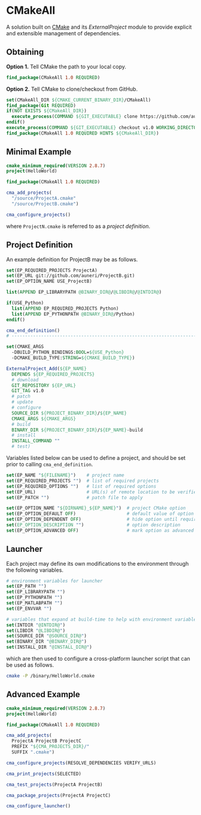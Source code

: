 # CMakeAll
A solution built on [CMake](http://cmake.org/) and its *ExternalProject* module to provide explicit and extensible management of dependencies.


## Obtaining
**Option 1.** Tell CMake the path to your local copy.

```cmake
find_package(CMakeAll 1.0 REQUIRED)
```

**Option 2.** Tell CMake to clone/checkout from GitHub.

```cmake
set(CMakeAll_DIR ${CMAKE_CURRENT_BINARY_DIR}/CMakeAll)
find_package(Git REQUIRED)
if(NOT EXISTS ${CMakeAll_DIR})
  execute_process(COMMAND ${GIT_EXECUTABLE} clone https://github.com/auneri/CMakeAll.git ${CMakeAll_DIR})
endif()
execute_process(COMMAND ${GIT_EXECUTABLE} checkout v1.0 WORKING_DIRECTORY ${CMakeAll_DIR})
find_package(CMakeAll 1.0 REQUIRED HINTS ${CMakeAll_DIR})
```


## Minimal Example

```cmake
cmake_minimum_required(VERSION 2.8.7)
project(HelloWorld)

find_package(CMakeAll 1.0 REQUIRED)

cma_add_projects(
  "/source/ProjectA.cmake"
  "/source/ProjectB.cmake")

cma_configure_projects()
```
where `ProjectN.cmake` is referred to as a *project definition*.


## Project Definition

An example definition for ProjectB may be as follows.

```cmake
set(EP_REQUIRED_PROJECTS ProjectA)
set(EP_URL git://github.com/auneri/ProjectB.git)
set(EP_OPTION_NAME USE_ProjectB)

list(APPEND EP_LIBRARYPATH @BINARY_DIR@/@LIBDIR@/@INTDIR@)

if(USE_Python)
  list(APPEND EP_REQUIRED_PROJECTS Python)
  list(APPEND EP_PYTHONPATH @BINARY_DIR@/Python)
endif()

cma_end_definition()
# -----------------------------------------------------------------------------

set(CMAKE_ARGS
  -DBUILD_PYTHON_BINDINGS:BOOL=${USE_Python}
  -DCMAKE_BUILD_TYPE:STRING=${CMAKE_BUILD_TYPE})

ExternalProject_Add(${EP_NAME}
  DEPENDS ${EP_REQUIRED_PROJECTS}
  # download
  GIT_REPOSITORY ${EP_URL}
  GIT_TAG v1.0
  # patch
  # update
  # configure
  SOURCE_DIR ${PROJECT_BINARY_DIR}/${EP_NAME}
  CMAKE_ARGS ${CMAKE_ARGS}
  # build
  BINARY_DIR ${PROJECT_BINARY_DIR}/${EP_NAME}-build
  # install
  INSTALL_COMMAND ""
  # test)
```

Variables listed below can be used to define a project, and should be set prior to calling `cma_end_definition`.

```cmake
set(EP_NAME "${FILENAME}")    # project name
set(EP_REQUIRED_PROJECTS "")  # list of required projects
set(EP_REQUIRED_OPTIONS "")   # list of required options
set(EP_URL)                   # URL(s) of remote location to be verified
set(EP_PATCH "")              # patch file to apply

set(EP_OPTION_NAME "${DIRNAME}_${EP_NAME}")  # project CMake option
set(EP_OPTION_DEFAULT OFF)                   # default value of option
set(EP_OPTION_DEPENDENT OFF)                 # hide option until requirements are met
set(EP_OPTION_DESCRIPTION "")                # option description
set(EP_OPTION_ADVANCED OFF)                  # mark option as advanced
```


## Launcher

Each project may define its own modifications to the environment through the following variables.

```cmake
# environment variables for launcher
set(EP_PATH "")
set(EP_LIBRARYPATH "")
set(EP_PYTHONPATH "")
set(EP_MATLABPATH "")
set(EP_ENVVAR "")

# variables that expand at build-time to help with environment variable
set(INTDIR "@INTDIR@")
set(LIBDIR "@LIBDIR@")
set(SOURCE_DIR "@SOURCE_DIR@")
set(BINARY_DIR "@BINARY_DIR@")
set(INSTALL_DIR "@INSTALL_DIR@")
```

which are then used to configure a cross-platform launcher script that can be used as follows.

```bash
cmake -P /binary/HelloWorld.cmake
```


## Advanced Example

```cmake
cmake_minimum_required(VERSION 2.8.7)
project(HelloWorld)

find_package(CMakeAll 1.0 REQUIRED)

cma_add_projects(
  ProjectA ProjectB ProjectC
  PREFIX "${CMA_PROJECTS_DIR}/"
  SUFFIX ".cmake")

cma_configure_projects(RESOLVE_DEPENDENCIES VERIFY_URLS)

cma_print_projects(SELECTED)

cma_test_projects(ProjectA ProjectB)

cma_package_projects(ProjectA ProjectC)

cma_configure_launcher()
```
